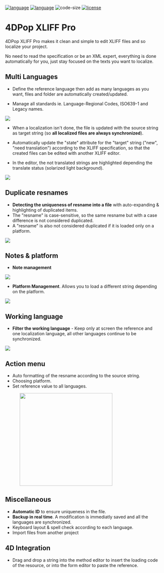 [![language](https://img.shields.io/static/v1?label=language&message=4d&color=blue)](https://developer.4d.com/)
[![language](https://img.shields.io/github/languages/top/vdelachaux/4DPop-XLIFF-Pro.svg)](https://developer.4d.com/)
![code-size](https://img.shields.io/github/languages/code-size/vdelachaux/4DPop-XLIFF-Pro.svg)
[![license](https://img.shields.io/github/license/vdelachaux/4DPop-XLIFF-Pro)](LICENSE)

# 4DPop XLIFF Pro

4DPop XLIFF Pro makes it clean and simple to edit XLIFF files and so localize your project.

No need to read the specification or be an XML expert, everything is done automatically for you, just stay focused on the texts you want to localize.


## Multi Languages

* Define the reference language then add as many languages as you want, files and folder are automatically created/updated.

* Manage all standards ie. Language-Regional Codes, ISO639-1 and Legacy names.
<img src="./assets/multilanguages.png">

* When a localization isn't done, the file is updated with the source string as target string  (so **all localized files are always synchronized**).

* Automatically update the "state" attribute for the "target" string ("new", "need translation") according to the XLIFF specification, so that the created files can be edited with another XLIFF editor.

* In the editor, the not translated strings are highlighted depending the translate status (solarized light background).
<img src="./assets/all.png">

## Duplicate resnames

* **Detecting the uniqueness of resname into a file** with auto-expanding & highlighting of duplicated items.
* The "resname" is case-sensitive, so the same resname but with a case difference is not considered duplicated.
* A "resname" is also not considered duplicated if it is loaded only on a platform.
<img src="./assets/duplicateResnames.png">

## Notes & platform

* **Note management**

<img src="./assets/notes.png">

* **Platform Management**. Allows you to load a different string depending on the platform.

<img src="./assets/platform.png">

## Working language

* **Filter the working language** - Keep only at screen the reference and one localization language, all other languages continue to be synchronized.

<img src="./assets/fr.png">

## Action menu

* Auto formatting of the resname according to the source string.
* Choosing platform.
* Set reference value to all languages.

            <img src="./assets/actionMenu.png" width="300">

## Miscellaneous

* **Automatic ID** to ensure uniqueness in the file.
* **Backup in real time**. A modification is immediatly saved and all the languages are synchronized.
* Keyboard layout & spell check according to each language.
* Import files from another project

## 4D Integration

* Drag and drop a string into the method editor to insert the loading code of the resource, or into the form editor to paste the reference.
